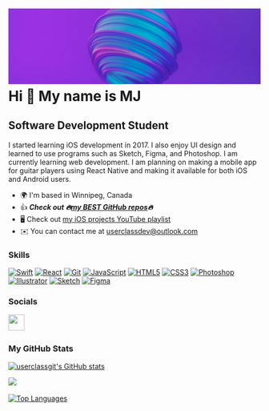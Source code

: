 
![](./assets/banner.jpg)
Hi 👋 My name is MJ
===================

Software Development Student
----------------------------

I started learning iOS development in 2017. I also enjoy UI design and learned to use programs such as Sketch, Figma, and Photoshop. I am currently learning web development. I am planning on making a mobile app for guitar players using React Native and making it available for both iOS and Android users.

*   🌍  I'm based in Winnipeg, Canada
*   👍  ***Check out 🔥[my BEST GitHub repos](https://github.com/stars/userclassgit/lists/my-best-projects)🔥***
*   🖥️  Check out [my iOS projects YouTube playlist](http://www.youtube.com/watch?v=cyDZmxAtSW8&list=PLfiuNkZJ2MYYES_lRT79_pSKTLMmrLK-K&index=1)
*   ✉️  You can contact me at [userclassdev@outlook.com](mailto:userclassdev@outlook.com)


### Skills 
<p align="left">
<a href="https://developer.apple.com/swift/" target="_blank" rel="noreferrer"><img src="https://raw.githubusercontent.com/danielcranney/readme-generator/main/public/icons/skills/swift-colored.svg" width="36" height="36" alt="Swift" /></a>
<a href="https://reactjs.org/" target="_blank" rel="noreferrer"><img src="https://raw.githubusercontent.com/danielcranney/readme-generator/main/public/icons/skills/react-colored.svg" width="36" height="36" alt="React" /></a>
<a href="https://git-scm.com/" target="_blank" rel="noreferrer"><img src="https://raw.githubusercontent.com/danielcranney/readme-generator/main/public/icons/skills/git-colored.svg" width="36" height="36" alt="Git" /></a>
<a href="https://developer.mozilla.org/en-US/docs/Web/JavaScript" target="_blank" rel="noreferrer"><img src="https://raw.githubusercontent.com/danielcranney/readme-generator/main/public/icons/skills/javascript-colored.svg" width="36" height="36" alt="JavaScript" /></a>
<a href="https://developer.mozilla.org/en-US/docs/Glossary/HTML5" target="_blank" rel="noreferrer"><img src="https://raw.githubusercontent.com/danielcranney/readme-generator/main/public/icons/skills/html5-colored.svg" width="36" height="36" alt="HTML5" /></a>
<a href="https://www.w3.org/TR/CSS/#css" target="_blank" rel="noreferrer"><img src="https://raw.githubusercontent.com/danielcranney/readme-generator/main/public/icons/skills/css3-colored.svg" width="36" height="36" alt="CSS3" /></a>
<a href="https://www.adobe.com/uk/products/photoshop.html" target="_blank" rel="noreferrer"><img src="https://raw.githubusercontent.com/danielcranney/readme-generator/main/public/icons/skills/photoshop-colored.svg" width="36" height="36" alt="Photoshop" /></a>
<a href="https://www.adobe.com/uk/products/illustrator.html" target="_blank" rel="noreferrer"><img src="https://raw.githubusercontent.com/danielcranney/readme-generator/main/public/icons/skills/illustrator-colored.svg" width="36" height="36" alt="Illustrator" /></a>
<a href="https://www.sketch.com/" target="_blank" rel="noreferrer"><img src="https://raw.githubusercontent.com/danielcranney/readme-generator/main/public/icons/skills/sketch-colored.svg" width="36" height="36" alt="Sketch" /></a>
<a href="https://www.figma.com/" target="_blank" rel="noreferrer"><img src="https://raw.githubusercontent.com/danielcranney/readme-generator/main/public/icons/skills/figma-colored.svg" width="36" height="36" alt="Figma" /></a>
</p>
                    

### Socials
                  
<p align="left"> 
<a href="https://www.stackoverflow.com/users/12658634/smoothpoop69" target="_blank" rel="noreferrer"> <img src="https://raw.githubusercontent.com/danielcranney/readme-generator/main/public/icons/socials/stackoverflow.svg" width="32" height="32"
      srcset="https://raw.githubusercontent.com/danielcranney/readme-generator/main/public/icons/socials/stackoverflow.svg" media="(prefers-color-scheme: light)" /></a>
</p>

### My GitHub Stats

<a href="http://www.github.com/userclassgit"><img src="https://github-readme-stats.vercel.app/api?username=userclassgit&show_icons=true&hide=&count_private=true&title_color=0891b2&text_color=ffffff&icon_color=0891b2&bg_color=1c1917&hide_border=true&show_icons=true" alt="userclassgit's GitHub stats" /></a>

<a href="http://www.github.com/userclassgit"><img src="https://github-readme-streak-stats.herokuapp.com/?user=userclassgit&stroke=ffffff&background=1c1917&ring=0891b2&fire=0891b2&currStreakNum=ffffff&currStreakLabel=0891b2&sideNums=ffffff&sideLabels=ffffff&dates=ffffff&hide_border=true" /></a>

<a href="https://github.com/userclassgit" align="left"><img src="https://github-readme-stats.vercel.app/api/top-langs/?username=userclassgit&langs_count=10&title_color=0891b2&text_color=ffffff&icon_color=0891b2&bg_color=1c1917&hide_border=true&locale=en&custom_title=Top%20%Languages" alt="Top Languages" /></a>
